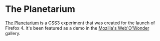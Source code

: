 The Planetarium
===============

[The Planetarium][demo_url] is a CSS3 experiment that was created for the launch of Firefox 4. It's been featured as a demo in the [Mozilla's Web'O'Wonder][wow_url] gallery.

[wow_url]: https://developer.mozilla.org/en-US/docs/Web/Demos_of_open_web_technologies
[demo_url]: https://samme.github.io/planetarium/index.html
